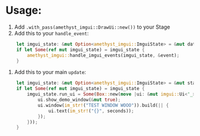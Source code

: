 # Usage:
1. Add `.with_pass(amethyst_imgui::DrawUi::new())` to your Stage
1. Add this to your `handle_event`:
```rust
	let imgui_state: &mut Option<amethyst_imgui::ImguiState> = &mut data.world.write_resource::<Option<amethyst_imgui::ImguiState>>();
	if let Some(ref mut imgui_state) = imgui_state {
		amethyst_imgui::handle_imgui_events(imgui_state, &event);
	}
```
1. Add this to your main `update`:
```rust
	let imgui_state: &mut Option<amethyst_imgui::ImguiState> = &mut state.world.write_resource::<Option<amethyst_imgui::ImguiState>>();
	if let Some(ref mut imgui_state) = imgui_state {
		imgui_state.run_ui = Some(Box::new(move |ui: &mut imgui::Ui<'_>| {
			ui.show_demo_window(&mut true);
			ui.window(im_str!("TEST WINDOW WOOO")).build(|| {
				ui.text(im_str!("{}", seconds));
			});
		}));
	}
```
